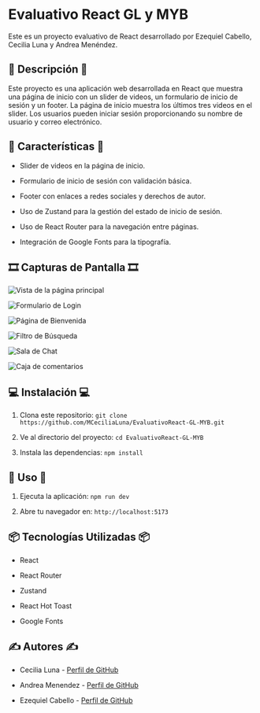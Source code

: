#   

# Evaluativo React GL y MYB

  

Este es un proyecto evaluativo de React desarrollado por Ezequiel Cabello, Cecilia Luna y Andrea Menéndez.

  

## 📖 Descripción 📖

  

Este proyecto es una aplicación web desarrollada en React que muestra una página de inicio con un slider de videos, un formulario de inicio de sesión y un footer. La página de inicio muestra los últimos tres videos en el slider. Los usuarios pueden iniciar sesión proporcionando su nombre de usuario y correo electrónico.

  

## 🔎 Características 🔎

  

- Slider de videos en la página de inicio.

- Formulario de inicio de sesión con validación básica.

- Footer con enlaces a redes sociales y derechos de autor.

- Uso de Zustand para la gestión del estado de inicio de sesión.

- Uso de React Router para la navegación entre páginas.

- Integración de Google Fonts para la tipografía.

  

## 🎞 Capturas de Pantalla 🎞

![Vista de la página principal](https://i.ibb.co/tYQmz7J/1-loguin.png)
  
  ![Formulario de Login](https://i.ibb.co/f9mpCKf/2-formulario.png)
 
 ![Página de Bienvenida](https://i.ibb.co/cN1jyYc/3-bienvenida.png)
 
![Filtro de Búsqueda](https://i.ibb.co/RhfJYvN/4-filtro-de-busqueda.png)

![Sala de Chat](https://i.ibb.co/tcH8JXc/5-sala-de-chat.png)

![Caja de comentarios](https://i.ibb.co/2vGXSrv/6-caja-de-comentarios.png)



## 💻 Instalación 💻

  

1. Clona este repositorio: `git clone https://github.com/MCeciliaLuna/EvaluativoReact-GL-MYB.git`

2. Ve al directorio del proyecto: `cd EvaluativoReact-GL-MYB`

3. Instala las dependencias: `npm install`

  

## 💾 Uso 💾

  

1. Ejecuta la aplicación: `npm run dev`

2. Abre tu navegador en: `http://localhost:5173`

  

##  📦 Tecnologías Utilizadas 📦

  

- React

- React Router

- Zustand

- React Hot Toast

- Google Fonts

  

##  ✍ Autores ✍

  

- Cecilia Luna - [Perfil de GitHub](https://github.com/MCeciliaLuna)

- Andrea Menendez - [Perfil de GitHub](https://github.com/andimenendez)

- Ezequiel Cabello - [Perfil de GitHub](https://github.com/Kibbax)  
